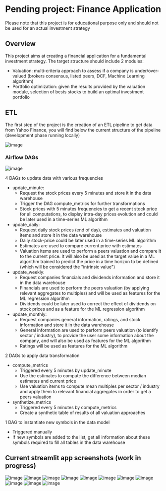 # Pending project: Finance Application
Please note that this project is for educational purpose only and should not be used for an actual investment strategy

## Overview
This project aims at creating a financial application for a fundamental investment strategy. The target structure should include 2 modules:
- Valuation: multi-criteria approach to assess if a company is under/over-valued (brokers consensus, listed peers, DCF, Machine Learning algorithm)
- Portfolio optimization: given the results provided by the valuation module, selection of bests stocks to build an optimal investment portfolio

## ETL
The first step of the project is the creation of an ETL pipeline to get data from Yahoo Finance, you will find below the current structure of the pipeline (development phase running locally)

![image](https://github.com/RobinPbt/FinanceApp/assets/104992181/1944ac80-525b-4171-976b-9697442438d3)


### Airflow DAGs

![image](https://github.com/RobinPbt/FinanceApp/assets/104992181/da5d405c-3f61-4e0e-837c-894946d9726e)


4 DAGs to update data with various frequencies
- update_minute: 
  - Request the stock prices every 5 minutes and store it in the data warehouse
  - Trigger the DAG compute_metrics for further transformations
  - Stock prices with 5 minutes frequencies to get a recent stock price for all computations, to display intra-day prices evolution and could be later used in a time-series ML algorithm
- update_daily:
  - Request daily stock prices (end of day), estimates and valuation items and store it in the data warehouse
  - Daily stock-price could be later used in a time-series ML algorithm
  - Estimates are used to compare current price with estimates
  - Valuation items are used to perform a peers valuation and compare it to the current price. It will also be used as the target value in a ML algorithm trained to predict the price in a time horizon to be defined (which will be considered the "intrinsic value")
- update_weekly:
  - Request companies financials and dividends information and store it in the data warehouse
  - Financials are used to perform the peers valuation (by applying relevant aggregates to multiples) and will be used as features for the ML regression algorithm
  - Dividends could be later used to correct the effect of dividends on stock prices and as a feature for the ML regression algorithm
- update_monthly:
  - Request companies general information, ratings, and stock information and store it in the data warehouse
  - General information are used to perform peers valuation (to identify sector / industry), to provide the user some information about the company, and will also be used as features for the ML algorithm
  - Ratings will be used as features for the ML algorithm

2 DAGs to apply data transformation
- compute_metrics
  - Triggered every 5 minutes by update_minute
  - Use the estimates to compute the difference between median estimates and current price
  - Use valuation items to compute mean multiples per sector / industry and apply them to relevant financial aggregates in order to get a peers valuation
- synthetize_metrics
  - Triggered every 5 minutes by compute_metrics
  - Create a synthetic table of results of all valuation approaches

1 DAG to instantiate new symbols in the data model
- Triggered manually
- If new symbols are added to the list, get all information about these symbols required to fill all tables in the data warehouse

## Current streamlit app screenshots (work in progress)
![image](https://github.com/RobinPbt/FinanceApp/assets/104992181/db51c1d6-f332-4f7a-8e6e-6803a9fa8111)
![image](https://github.com/RobinPbt/FinanceApp/assets/104992181/7d409e96-a3f4-48e4-b14e-29a63ea3676a)
![image](https://github.com/RobinPbt/FinanceApp/assets/104992181/67bcab4e-6bae-4169-ab85-579192a9b335)
![image](https://github.com/RobinPbt/FinanceApp/assets/104992181/5a3a9ae7-f151-47a1-bd7c-3a1af93ce536)
![image](https://github.com/RobinPbt/FinanceApp/assets/104992181/76063a38-42ae-4e90-92f4-cd49dec45099)
![image](https://github.com/RobinPbt/FinanceApp/assets/104992181/f14af4f0-255c-4602-a3f6-8083529aac11)
![image](https://github.com/RobinPbt/FinanceApp/assets/104992181/301ae116-1a9e-4c27-98e3-ee0f3cfc1600)
![image](https://github.com/RobinPbt/FinanceApp/assets/104992181/c81131fc-8ff4-47e7-8966-98a3ab26aecf)
![image](https://github.com/RobinPbt/FinanceApp/assets/104992181/332fbc05-eca2-4997-90cc-c050d7b8c751)
![image](https://github.com/RobinPbt/FinanceApp/assets/104992181/42a780d8-0732-490b-8a0b-813e1ece10c1)
![image](https://github.com/RobinPbt/FinanceApp/assets/104992181/0dfbd880-7b9f-44bb-9f66-ca9c33e41130)
















